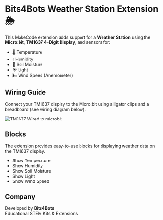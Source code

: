 # Bits4Bots Weather Station Extension 🌦️

This MakeCode extension adds support for a **Weather Station** using the **Micro:bit**, **TM1637 4-Digit Display**, and sensors for:

- 🌡️ Temperature  
- 💧 Humidity  
- 🌱 Soil Moisture  
- ☀️ Light  
- 🌬️ Wind Speed (Anemometer)

## Wiring Guide

Connect your TM1637 display to the Micro:bit using alligator clips and a breadboard (see wiring diagram below).  

![TM1637 Wired to microbit](https://github.com/user-attachments/assets/268ad173-8b10-4450-bd15-338b222058ab)


## Blocks

The extension provides easy-to-use blocks for displaying weather data on the TM1637 display.

- Show Temperature  
- Show Humidity  
- Show Soil Moisture  
- Show Light  
- Show Wind Speed  

## Company

Developed by **Bits4Bots**  
Educational STEM Kits & Extensions
